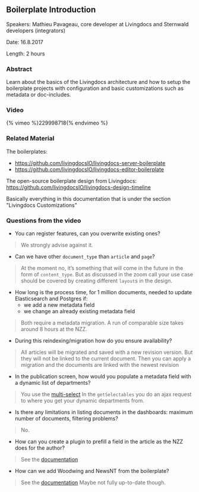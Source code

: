 ## Boilerplate Introduction

Speakers: Mathieu Pavageau, core developer at Livingdocs and Sternwald developers (integrators)

Date: 16.8.2017

Length: 2 hours

### Abstract

Learn about the basics of the Livingdocs architecture and how to setup the boilerplate projects with configuration and basic customizations such as metadata or doc-includes.

### Video

{% vimeo %}229998718{% endvimeo %}

### Related Material

The boilerplates:
- https://github.com/livingdocsIO/livingdocs-server-boilerplate
- https://github.com/livingdocsIO/livingdocs-editor-boilerplate

The open-source boilerplate design from Livingdocs: https://github.com/livingdocsIO/livingdocs-design-timeline

Basically everything in this documentation that is under the section "Livingdocs Customizations"

### Questions from the video

- You can register features, can you overwrite existing ones?
> We strongly advise against it.

- Can we have other `document_type` than `article` and `page`?
> At the moment no, it’s something that will come in the future in the form of `content_type`.
> But as discussed in the zoom call your use case should be covered by creating different `layout`s in the design.

- How long is the process time, for 1 million documents, needed to update Elasticsearch and Postgres if:
  - we add a new metadata field
  - we change an already existing metadata field

> Both require a metadata migration. A run of comparable size takes around 8 hours at the NZZ.

- During this reindexing/migration how do you ensure availability?
> All articles will be migrated and saved with a new revision version. But they will not be linked to the current document. Then you can apply a migration and the documents are linked with the newest revision

- In the publication screen, how would you populate a metadata field with a dynamic list of departments?
> You use the [multi-select](../reference-docs/editor-configuration/metadata.html#multiselect-box) In the `getSelectables` you do an ajax request to where you get your dynamic departments from.

- Is there any limitations in listing documents in the dashboards: maximum number of documents, filtering problems?
> No.

- How can you create a plugin to prefill a field in the article as the NZZ does for the author?
> See the [documentation](../reference-docs/common-designs/design_config.html#prefilled-components)

- How can we add Woodwing and NewsNT from the boilerplate?
> See the [documentation](../reference-docs/server-print-api/print-api.html) Maybe not fully up-to-date though.
